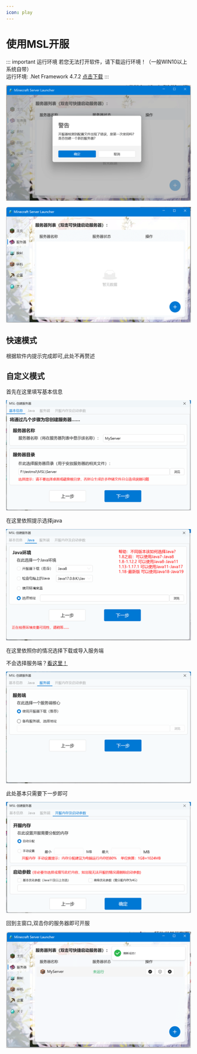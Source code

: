 ```yaml
---
icon: play
---
```

# 使用MSL开服

<!--
## 视频教程

<BiliBili bvid="BV1au4y1d7Td" />

## 文本教程
-->

::: important 运行环境
若您无法打开软件，请下载运行环境！（一般WIN10以上系统自带）  
运行环境: .Net Framework 4.7.2 [点击下载](https://dotnet.microsoft.com/en-us/download/dotnet-framework/thank-you/net472-developer-pack-offline-installer)
:::

![](./assets/first_use.png)

![](./assets/manually.png)

## 快速模式

根据软件内提示完成即可,此处不再赘述

## 自定义模式

首先在这里填写基本信息

![](./assets/create_1.png)

在这里依照提示选择java

![](./assets/create_2.png)

在这里依照你的情况选择下载或导入服务端

不会选择服务端？<a href="/docs/other/choose-server-tips.html">看这里！</a>

![](./assets/create_3.png)

此处基本只需要下一步即可

![](./assets/create_4.png)

回到主窗口,双击你的服务器即可开服

![](./assets/create_final.png)
